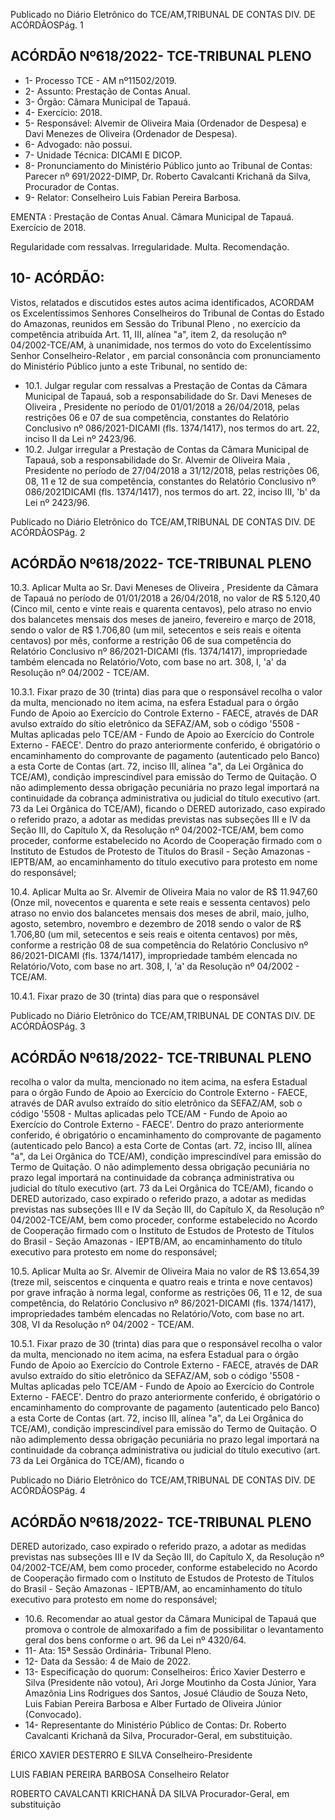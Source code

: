 Publicado  no  Diário  Eletrônico do TCE/AM,TRIBUNAL DE CONTAS DIV. DE ACÓRDÃOSPág. 1

## ACÓRDÃO Nº618/2022- TCE-TRIBUNAL PLENO

- 1- Processo TCE - AM nº11502/2019.
- 2- Assunto: Prestação de Contas Anual.
- 3- Órgão: Câmara Municipal de Tapauá.
- 4- Exercício: 2018.
- 5- Responsável: Alvemir de Oliveira Maia (Ordenador de Despesa) e Davi Menezes de Oliveira (Ordenador de Despesa).
- 6- Advogado: não possui.
- 7- Unidade Técnica: DICAMI E DICOP.
- 8- Pronunciamento  do  Ministério  Público  junto  ao  Tribunal  de  Contas: Parecer  nº 691/2022-DIMP, Dr. Roberto Cavalcanti Krichanã da Silva, Procurador de Contas.
- 9- Relator: Conselheiro Luis Fabian Pereira Barbosa.

EMENTA : Prestação  de  Contas  Anual. Câmara Municipal de Tapauá. Exercício de 2018.

Regularidade  com  ressalvas.  Irregularidade.  Multa. Recomendação.

## 10-  ACÓRDÃO:

Vistos, relatados e discutidos estes autos acima identificados, ACORDAM os Excelentíssimos Senhores Conselheiros do Tribunal de Contas do Estado do Amazonas, reunidos em Sessão do Tribunal Pleno , no exercício da competência atribuída Art. 11, III, alínea "a", item 2, da resolução nº 04/2002-TCE/AM, à unanimidade, nos termos do voto do Excelentíssimo Senhor Conselheiro-Relator , em parcial consonância com pronunciamento do Ministério Público junto a este Tribunal, no sentido de:

- 10.1. Julgar  regular  com  ressalvas a  Prestação  de  Contas  da  Câmara Municipal  de  Tapauá,  sob  a  responsabilidade  do Sr. Davi  Meneses  de Oliveira , Presidente  no  período  de  01/01/2018  a  26/04/2018,  pelas restrições 06 e 07 de sua competência, constantes do Relatório Conclusivo nº 086/2021-DICAMI (fls. 1374/1417), nos termos do art. 22, inciso II da Lei nº 2423/96.
- 10.2. Julgar irregular a Prestação de Contas da Câmara Municipal de Tapauá, sob a responsabilidade do Sr. Alvemir de Oliveira Maia ,  Presidente no período de 27/04/2018 a 31/12/2018, pelas restrições 06, 08, 11 e 12 de sua  competência,  constantes do Relatório Conclusivo nº 086/2021DICAMI (fls.  1374/1417),  nos  termos  do  art.  22,  inciso  III,  'b'  da  Lei  nº 2423/96.

Publicado  no  Diário  Eletrônico do TCE/AM,TRIBUNAL DE CONTAS DIV. DE ACÓRDÃOSPág. 2

## ACÓRDÃO Nº618/2022- TCE-TRIBUNAL PLENO

10.3. Aplicar Multa ao Sr. Davi Meneses de Oliveira , Presidente da Câmara de  Tapauá  no  período  de  01/01/2018  a  26/04/2018, no  valor  de R$ 5.120,40 (Cinco mil, cento e vinte reais e quarenta centavos), pelo atraso no envio dos balancetes mensais dos meses de janeiro, fevereiro e março de 2018, sendo o valor de R$ 1.706,80 (um mil, setecentos e seis reais e oitenta centavos) por mês, conforme a restrição 06 de sua competência do Relatório Conclusivo nº 86/2021-DICAMI (fls. 1374/1417), impropriedade também elencada no Relatório/Voto, com base no art. 308, I, 'a' da Resolução nº 04/2002 - TCE/AM.

10.3.1. Fixar prazo  de  30  (trinta)  dias para  que  o  responsável recolha  o  valor  da  multa,  mencionado  no  item  acima,  na esfera Estadual para o órgão Fundo de Apoio ao Exercício do  Controle  Externo  -  FAECE,  através  de  DAR  avulso extraído  do  sítio  eletrônico  da  SEFAZ/AM,  sob  o  código '5508 - Multas aplicadas pelo TCE/AM - Fundo de Apoio ao Exercício  do  Controle  Externo  -  FAECE'.  Dentro  do  prazo anteriormente conferido, é obrigatório o encaminhamento do comprovante de pagamento (autenticado pelo Banco) a esta Corte  de  Contas  (art.  72,  inciso  III,  alínea  "a",  da  Lei Orgânica do TCE/AM), condição imprescindível para emissão do Termo de Quitação. O não adimplemento dessa obrigação pecuniária no prazo legal importará na continuidade da cobrança administrativa ou judicial do título executivo  (art.  73  da  Lei  Orgânica  do  TCE/AM),  ficando  o DERED autorizado, caso expirado o referido prazo, a adotar as medidas previstas nas subseções III e IV da Seção III, do Capítulo  X,  da  Resolução  nº  04/2002-TCE/AM,  bem  como proceder, conforme estabelecido no Acordo de Cooperação firmado com o Instituto de Estudos de Protesto de Títulos do Brasil - Seção Amazonas - IEPTB/AM, ao encaminhamento do título executivo para protesto em nome do responsável;

10.4. Aplicar Multa ao Sr. Alvemir  de  Oliveira Maia no valor de R$ 11.947,60 (Onze  mil,  novecentos  e  quarenta  e  sete  reais  e  sessenta centavos)  pelo  atraso  no  envio  dos  balancetes  mensais  dos  meses  de abril, maio, julho, agosto, setembro, novembro e dezembro de 2018 sendo o  valor  de R$  1.706,80 (um  mil,  setecentos  e  seis  reais  e  oitenta centavos)  por  mês,  conforme  a  restrição  08  de  sua  competência  do Relatório Conclusivo nº 86/2021-DICAMI (fls. 1374/1417), impropriedade também  elencada  no Relatório/Voto,  com  base  no  art.  308,  I,  'a'  da Resolução nº 04/2002 - TCE/AM.

10.4.1. Fixar prazo  de  30  (trinta)  dias para  que  o  responsável

Publicado  no  Diário  Eletrônico do TCE/AM,TRIBUNAL DE CONTAS DIV. DE ACÓRDÃOSPág. 3

## ACÓRDÃO Nº618/2022- TCE-TRIBUNAL PLENO

recolha  o  valor  da  multa,  mencionado  no  item  acima,  na esfera Estadual para o órgão Fundo de Apoio ao Exercício do  Controle  Externo  -  FAECE,  através  de  DAR  avulso extraído  do  sítio  eletrônico  da  SEFAZ/AM,  sob  o  código '5508 - Multas aplicadas pelo TCE/AM - Fundo de Apoio ao Exercício  do  Controle  Externo  -  FAECE'.  Dentro  do  prazo anteriormente conferido, é obrigatório o encaminhamento do comprovante de pagamento (autenticado pelo Banco) a esta Corte  de  Contas  (art.  72,  inciso  III,  alínea  "a",  da  Lei Orgânica do TCE/AM), condição imprescindível para emissão do Termo de Quitação. O não adimplemento dessa obrigação pecuniária no prazo legal importará na continuidade da cobrança administrativa ou judicial do título executivo  (art.  73  da  Lei  Orgânica  do  TCE/AM),  ficando  o DERED autorizado, caso expirado o referido prazo, a adotar as medidas previstas nas subseções III e IV da Seção III, do Capítulo  X,  da  Resolução  nº  04/2002-TCE/AM,  bem  como proceder, conforme estabelecido no Acordo de Cooperação firmado com o Instituto de Estudos de Protesto de Títulos do Brasil - Seção Amazonas - IEPTB/AM, ao encaminhamento do título executivo para protesto em nome do responsável;

10.5. Aplicar Multa ao Sr. Alvemir  de  Oliveira Maia no valor de R$ 13.654,39 (treze mil, seiscentos e cinquenta e quatro reais e trinta e nove centavos) por grave infração à norma legal, conforme as restrições 06, 11 e  12,  de  sua  competência,  do  Relatório  Conclusivo  nº  86/2021-DICAMI (fls. 1374/1417),  impropriedades  também  elencadas  no Relatório/Voto, com base no art. 308, VI da Resolução nº 04/2002 - TCE/AM.

10.5.1. Fixar prazo  de  30  (trinta)  dias para  que  o  responsável recolha  o  valor  da  multa,  mencionado  no  item  acima,  na esfera Estadual para o órgão Fundo de Apoio ao Exercício do  Controle  Externo  -  FAECE,  através  de  DAR  avulso extraído  do  sítio  eletrônico  da  SEFAZ/AM,  sob  o  código '5508 - Multas aplicadas pelo TCE/AM - Fundo de Apoio ao Exercício  do  Controle  Externo  -  FAECE'.  Dentro  do  prazo anteriormente conferido, é obrigatório o encaminhamento do comprovante de pagamento (autenticado pelo Banco) a esta Corte  de  Contas  (art.  72,  inciso  III,  alínea  "a",  da  Lei Orgânica do TCE/AM), condição imprescindível para emissão do Termo de Quitação. O não adimplemento dessa obrigação pecuniária no prazo legal importará na continuidade da cobrança administrativa ou judicial do título executivo  (art.  73  da  Lei  Orgânica  do  TCE/AM),  ficando  o

Publicado  no  Diário  Eletrônico do TCE/AM,TRIBUNAL DE CONTAS DIV. DE ACÓRDÃOSPág. 4

## ACÓRDÃO Nº618/2022- TCE-TRIBUNAL PLENO

DERED autorizado, caso expirado o referido prazo, a adotar as medidas previstas nas subseções III e IV da Seção III, do Capítulo  X,  da  Resolução  nº  04/2002-TCE/AM,  bem  como proceder, conforme estabelecido no Acordo de Cooperação firmado com o Instituto de Estudos de Protesto de Títulos do Brasil - Seção Amazonas - IEPTB/AM, ao encaminhamento do título executivo para protesto em nome do responsável;

- 10.6. Recomendar ao  atual  gestor  da Câmara  Municipal  de  Tapauá  que promova o controle de almoxarifado a fim de possibilitar o levantamento geral dos bens conforme o art. 96 da Lei nº 4320/64.
- 11-  Ata: 15ª Sessão Ordinária- Tribunal Pleno.
- 12-  Data da Sessão: 4 de Maio de 2022.
- 13-  Especificação do quorum: Conselheiros: Érico Xavier Desterro e Silva (Presidente não votou), Ari Jorge Moutinho da Costa Júnior, Yara Amazônia Lins Rodrigues dos Santos, Josué Cláudio de Souza Neto, Luis Fabian Pereira Barbosa e Alber Furtado de Oliveira Júnior (Convocado).
- 14-  Representante do Ministério Público de Contas: Dr. Roberto Cavalcanti Krichanã da Silva, Procurador-Geral, em substituição.

ÉRICO XAVIER DESTERRO E SILVA Conselheiro-Presidente

LUIS FABIAN PEREIRA BARBOSA Conselheiro Relator

ROBERTO CAVALCANTI KRICHANÃ DA SILVA Procurador-Geral, em substituição